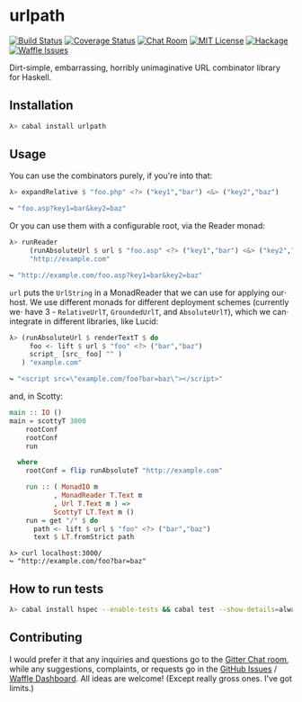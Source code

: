 # urlpath

[![Build Status](https://travis-ci.org/athanclark/urlpath.svg)](https://travis-ci.org/athanclark/urlpath)
[![Coverage Status](https://coveralls.io/repos/athanclark/urlpath/badge.png?branch=master)](https://coveralls.io/r/athanclark/urlpath)
[![Chat Room](https://badges.gitter.im/Join%20Chat.svg)](https://gitter.im/athanclark/urlpath)
[![MIT License](http://img.shields.io/badge/license-MIT-brightgreen.svg)](https://tldrlegal.com/license/mit-license)
[![Hackage](http://img.shields.io/badge/hackage-0.2-brightgreen.svg)](https://hackage.haskell.org/package/urlpath)
[![Waffle Issues](https://badge.waffle.io/athanclark/urlpath.png?label=ready&title=Ready)](https://waffle.io/athanclark/urlpath)

Dirt-simple, embarrassing, horribly unimaginative URL combinator library for 
Haskell.


## Installation

```bash
λ> cabal install urlpath
```

## Usage

You can use the combinators purely, if you're into that:


```haskell
λ> expandRelative $ "foo.php" <?> ("key1","bar") <&> ("key2","baz")

↪ "foo.asp?key1=bar&key2=baz"
```

Or you can use them with a configurable root, via the Reader monad:

```haskell
λ> runReader
     (runAbsoluteUrl $ url $ "foo.asp" <?> ("key1","bar") <&> ("key2","baz"))
     "http://example.com"

↪ "http://example.com/foo.asp?key1=bar&key2=baz"
```
`url` puts the `UrlString` in a MonadReader that we can use for applying our⋅
host. We use different monads for different deployment schemes (currently we⋅
have 3 - `RelativeUrlT`, `GroundedUrlT`, and `AbsoluteUrlT`), which we can⋅
integrate in different libraries, like Lucid:

```haskell
λ> (runAbsoluteUrl $ renderTextT $ do
     foo <- lift $ url $ "foo" <?> ("bar","baz")
     script_ [src_ foo] "" )
   ) "example.com"

↪ "<script src=\"example.com/foo?bar=baz\"></script>"
```

and, in Scotty:

```haskell
main :: IO ()
main = scottyT 3000
    rootConf
    rootConf
    run

  where
    rootConf = flip runAbsoluteT "http://example.com"

    run :: ( MonadIO m
           , MonadReader T.Text m
           , Url T.Text m ) =>
           ScottyT LT.Text m ()
    run = get "/" $ do
      path <- lift $ url $ "foo" <?> ("bar","baz")
      text $ LT.fromStrict path
```

```
λ> curl localhost:3000/
↪ "http://example.com/foo?bar=baz"
```

## How to run tests

```bash
λ> cabal install hspec --enable-tests && cabal test --show-details=always
```

## Contributing

I would prefer it that any inquiries and questions go to the
[Gitter Chat room](https://gitter.im/athanclark/urlpath), while any suggestions, 
complaints, or requests go in the
[GitHub Issues](https://github.com/athanclark/urlpath/issues) /
[Waffle Dashboard](https://waffle.io/athanclark/urlpath). All ideas are welcome! 
(Except really gross ones. I've got limits.)
